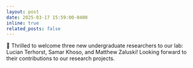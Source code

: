 ```yaml
---
layout: post
date: 2025-03-17 15:59:00-0400
inline: true
related_posts: false
---
```


🎉 Thrilled to welcome three new undergraduate researchers to our lab: Lucian Terhorst, Samar Khoso, and Matthew Zaluski! Looking forward to their contributions to our research projects. 